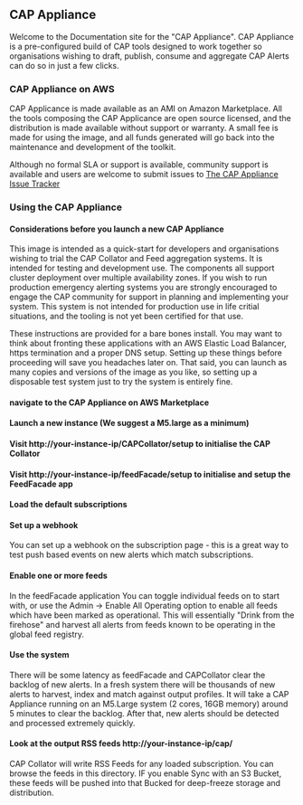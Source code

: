 ## CAP Appliance

Welcome to the Documentation site for the "CAP Appliance". CAP Appliance is a pre-configured
build of CAP tools designed to work together so organisations wishing to draft, publish,
consume and aggregate CAP Alerts can do so in just a few clicks.

### CAP Appliance on AWS

CAP Applicance is made available as an AMI on Amazon Marketplace. All the tools composing the
CAP Applicance are open source licensed, and the distribution is made available without support
or warranty. A small fee is made for using the image, and all funds generated will go back into
the maintenance and development of the toolkit.

Although no formal SLA or support is available, community support is available and users are welcome to
submit issues to [The CAP Appliance Issue Tracker](https://github.com/SemwebServices/cap_appliance/issues)

### Using the CAP Appliance

#### Considerations before you launch a new CAP Appliance

This image is intended as a quick-start for developers and organisations wishing to trial the CAP Collator and Feed aggregation systems. It is intended for
testing and development use. The components all support cluster deployment over multiple availability zones. If you wish to run production emergency alerting
systems you are strongly encouraged to engage the CAP community for support in planning and implementing your system. This system is not intended for
production use in life critial situations, and the tooling is not yet been certified for that use.

These instructions are provided for a bare bones install. You may want to think about fronting these applications with an AWS Elastic Load Balancer, https termination
and a proper DNS setup. Setting up these things before proceeding will save you headaches later on. That said, you can launch as many copies and versions of the image
as you like, so setting up a disposable test system just to try the system is entirely fine.

#### navigate to the CAP Appliance on AWS Marketplace

#### Launch a new instance (We suggest a M5.large as a minimum)

#### Visit http://your-instance-ip/CAPCollator/setup to initialise the CAP Collator

#### Visit http://your-instance-ip/feedFacade/setup to initialise and setup the FeedFacade app

#### Load the default subscriptions

#### Set up a webhook

You can set up a webhook on the subscription page - this is a great way to test push based events on new alerts which match subscriptions.

#### Enable one or more feeds

In the feedFacade application You can toggle individual feeds on to start with, or use the Admin -> Enable All Operating option to enable all feeds which
have been marked as operational. This will essentially "Drink from the firehose" and harvest all alerts from feeds known to be operating in the global feed registry.

#### Use the system

There will be some latency as feedFacade and CAPCollator clear the backlog of new alerts. In a fresh system there will be thousands of
new alerts to harvest, index and match against output profiles. It will take a CAP Appliance running on an M5.Large system (2 cores, 16GB memory)
around 5 minutes to clear the backlog. After that, new alerts should be detected and processed extremely quickly.

#### Look at the output RSS feeds http://your-instance-ip/cap/

CAP Collator will write RSS Feeds for any loaded subscription. You can browse the feeds in this directory. IF you enable 
Sync with an S3 Bucket, these feeds will be pushed into that Bucked for deep-freeze storage and distribution.
